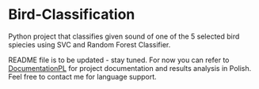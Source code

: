 # Bird-Classification
Python project that classifies given sound of one of the 5 selected bird spiecies using SVC and Random Forest Classifier.

README file is to be updated - stay tuned. For now you can refer to [DocumentationPL](https://github.com/EmiliaCodes/Bird-Classification/blob/main/DocumentationPL.pdf) for project documentation and results analysis in Polish. Feel free to contact me for language support.
